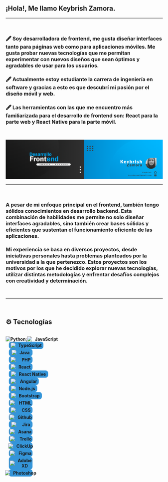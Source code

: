 </br>

## ¡Hola!, Me llamo Keybrish Zamora.

<hr>

</br>

### 🖋️ Soy desarrolladora de frontend, me gusta diseñar interfaces tanto para páginas web como para aplicaciones móviles. Me gusta probar nuevas tecnologías que me permitan experimentar con nuevos diseños que sean óptimos y agradables de usar para los usuarios.
### 🖋️ Actualmente estoy estudiante la carrera de ingeniería en software y  gracias a esto es que descubrí mi pasión por el diseño móvil y web.
### 🖋️ Las herramientas con las que me encuentro más familiarizada para el desarrollo de frontend son: React para la parte web y React Native para la parte móvil.

</br>

![](/images/banner.png)

<hr>

</br>

### A pesar de mi enfoque principal en el frontend, también tengo sólidos conocimientos en desarrollo backend. Esta combinación de habilidades me permite no solo diseñar interfaces agradables, sino también crear bases sólidas y eficientes que sustentan el funcionamiento eficiente de las aplicaciones.

### Mi experiencia se basa en diversos proyectos, desde iniciativas personales hasta problemas planteados por la universidad a la que pertenezco. Estos proyectos son los motivos por los que he decidido explorar nuevas tecnologías, utilizar distintas metodologías y enfrentar desafíos complejos con creatividad y determinación.

</br>

<hr>

</br>

## ⚙️ Tecnologías

</br>

<div style="display: flex; flex-direction: row;">
    <img src="https://upload.wikimedia.org/wikipedia/commons/thumb/c/c3/Python-logo-notext.svg/1869px-Python-logo-notext.svg.png" width="15">
    <b>Python; </b>
    <img src="https://upload.wikimedia.org/wikipedia/commons/thumb/6/6a/JavaScript-logo.png/600px-JavaScript-logo.png" width="15">
    <b style="margin-left: 10px">JavaScript</b>
</div>

<div style="display: flex; flex-direction: row;">
</div>

<div style="display: flex; flex-direction: row; justify-content: center; align-items: center; text-align: center; background-color: #3495d9; border-radius: 8px; padding: 3px; width: 105px; margin-left: 10px;">
    <img src="https://cdn.worldvectorlogo.com/logos/typescript-2.svg" width="15">
    <b style="margin-left: 10px">TypeScript</b>
</div>

<div style="display: flex; flex-direction: row; justify-content: center; align-items: center; text-align: center; background-color: #3495d9; border-radius: 8px; padding: 3px; width: 70px; margin-left: 10px">
    <img src="https://cdn.icon-icons.com/icons2/2699/PNG/512/java_logo_icon_169577.png" width="15">
    <b style="margin-left: 10px">Java</b>
</div>

<div style="display: flex; flex-direction: row; justify-content: center; align-items: center; text-align: center; background-color: #3495d9; border-radius: 8px; padding: 3px; width: 70px; margin-left: 10px">
    <img src="https://cdn.freebiesupply.com/logos/large/2x/php-1-logo-png-transparent.png" width="25">
    <b style="margin-left: 10px">PHP</b>
</div>

<div style="display: flex; flex-direction: row; justify-content: center; align-items: center; text-align: center; background-color: #3495d9; border-radius: 8px; padding: 3px; width: 70px; margin-left: 10px">
    <img src="https://cdn.freebiesupply.com/logos/large/2x/react-1-logo-png-transparent.png" width="15">
    <b style="margin-left: 10px">React</b>
</div>

<div style="display: flex; flex-direction: row; justify-content: center; align-items: center; text-align: center; background-color: #3495d9; border-radius: 8px; padding: 3px; width: 120px; margin-left: 10px">
    <img src="https://cdn.freebiesupply.com/logos/large/2x/react-1-logo-png-transparent.png" width="15">
    <b style="margin-left: 10px">React Native</b>

</div>

<div style="display: flex; flex-direction: row; justify-content: center; align-items: center; text-align: center; background-color: #3495d9; border-radius: 8px; padding: 3px; width: 90px; margin-left: 10px">
    <img src="https://upload.wikimedia.org/wikipedia/commons/thumb/c/cf/Angular_full_color_logo.svg/2048px-Angular_full_color_logo.svg.png" width="25">
    <b style="margin-left: 5px">Angular</b>
</div>

<div style="display: flex; flex-direction: row; justify-content: center; align-items: center; text-align: center; background-color: #3495d9; border-radius: 8px; padding: 3px; width: 85px; margin-left: 10px">
    <img src="https://cdn-icons-png.flaticon.com/512/5968/5968322.png" width="15">
    <b style="margin-left: 10px">Node.js</b>
</div>

<div style="display: flex; flex-direction: row; justify-content: center; align-items: center; text-align: center; background-color: #3495d9; border-radius: 8px; padding: 3px; width: 100px; margin-left: 10px">
    <img src="https://cdn.worldvectorlogo.com/logos/bootstrap-5-1.svg" width="15">
    <b style="margin-left: 10px">Bootstrap</b>
</div>

<div style="display: flex; flex-direction: row; justify-content: center; align-items: center; text-align: center; background-color: #3495d9; border-radius: 8px; padding: 3px; width: 70px; margin-left: 10px">
    <img src="https://cdn.freebiesupply.com/logos/large/2x/php-1-logo-png-transparent.png" width="25">
    <b style="margin-left: 10px">HTML</b>
</div>

<div style="display: flex; flex-direction: row; justify-content: center; align-items: center; text-align: center; background-color: #3495d9; border-radius: 8px; padding: 3px; width: 70px; margin-left: 10px">
    <img src="https://cdn.freebiesupply.com/logos/large/2x/php-1-logo-png-transparent.png" width="25">
    <b style="margin-left: 10px">CSS</b>
</div>

<div style="display: flex; flex-direction: row; justify-content: center; align-items: center; text-align: center; background-color: #3495d9; border-radius: 8px; padding: 3px; width: 70px; margin-left: 10px">
    <img src="https://cdn.freebiesupply.com/logos/large/2x/php-1-logo-png-transparent.png" width="25">
    <b style="margin-left: 10px">Github</b>
</div>

<div style="display: flex; flex-direction: row; justify-content: center; align-items: center; text-align: center; background-color: #3495d9; border-radius: 8px; padding: 3px; width: 70px; margin-left: 10px">
    <img src="https://cdn.freebiesupply.com/logos/large/2x/php-1-logo-png-transparent.png" width="25">
    <b style="margin-left: 10px">Jira</b>
</div>

<div style="display: flex; flex-direction: row; justify-content: center; align-items: center; text-align: center; background-color: #3495d9; border-radius: 8px; padding: 3px; width: 70px; margin-left: 10px">
    <img src="https://cdn.freebiesupply.com/logos/large/2x/php-1-logo-png-transparent.png" width="25">
    <b style="margin-left: 10px">Asana</b>
</div>

<div style="display: flex; flex-direction: row; justify-content: center; align-items: center; text-align: center; background-color: #3495d9; border-radius: 8px; padding: 3px; width: 70px; margin-left: 10px">
    <img src="https://cdn.freebiesupply.com/logos/large/2x/php-1-logo-png-transparent.png" width="25">
    <b style="margin-left: 10px">Trello</b>
</div>

<div style="display: flex; flex-direction: row; justify-content: center; align-items: center; text-align: center; background-color: #3495d9; border-radius: 8px; padding: 3px; width: 70px; margin-left: 10px">
    <img src="https://cdn.freebiesupply.com/logos/large/2x/php-1-logo-png-transparent.png" width="25">
    <b style="margin-left: 10px">ClickUp</b>
</div>

<div style="display: flex; flex-direction: row; justify-content: center; align-items: center; text-align: center; background-color: #3495d9; border-radius: 8px; padding: 3px; width: 70px; margin-left: 10px">
    <img src="https://cdn.freebiesupply.com/logos/large/2x/php-1-logo-png-transparent.png" width="25">
    <b style="margin-left: 10px">Figma</b>
</div>

<div style="display: flex; flex-direction: row; justify-content: center; align-items: center; text-align: center; background-color: #3495d9; border-radius: 8px; padding: 3px; width: 70px; margin-left: 10px">
    <img src="https://cdn.freebiesupply.com/logos/large/2x/php-1-logo-png-transparent.png" width="25">
    <b style="margin-left: 10px">Adobe XD</b>
</div>

<div style="display: flex; flex-direction: row; justify-content: center; align-items: center; text-align: center; background-color: #3495d9; border-radius: 8px; padding: 3px; width: 70px; margin-left: 10px">
    <img src="https://cdn.freebiesupply.com/logos/large/2x/php-1-logo-png-transparent.png" width="25">
    <b style="margin-left: 10px">Photoshop</b>
</div>

<!--
**Keybrish/keybrish** is a ✨ _special_ ✨ repository because its `README.md` (this file) appears on your GitHub profile.

Here are some ideas to get you started:

- 🔭 I’m currently working on ...
- 🌱 I’m currently learning ...
- 👯 I’m looking to collaborate on ...
- 🤔 I’m looking for help with ...
- 💬 Ask me about ...
- 📫 How to reach me: ...
- 😄 Pronouns: ...
- ⚡ Fun fact: ...
-->
